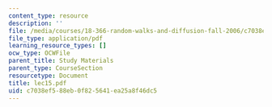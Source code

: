 ```yaml
---
content_type: resource
description: ''
file: /media/courses/18-366-random-walks-and-diffusion-fall-2006/c7038ef588eb0f825641ea25a8f46dc5_lec15.pdf
file_type: application/pdf
learning_resource_types: []
ocw_type: OCWFile
parent_title: Study Materials
parent_type: CourseSection
resourcetype: Document
title: lec15.pdf
uid: c7038ef5-88eb-0f82-5641-ea25a8f46dc5
---
```

